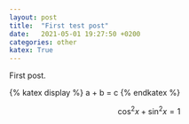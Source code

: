 ```yaml
---
layout: post
title:  "First test post"
date:   2021-05-01 19:27:50 +0200
categories: other
katex: True
---
```




First post.

{% katex display %}
a + b = c
{% endkatex %}

$$\cos^2{x} + \sin^2{x} = 1$$